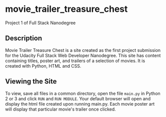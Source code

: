 # movie_trailer_treasure_chest
Project 1 of Full Stack Nanodegree 
## Description
Movie Trailer Treasure Chest is a site created as the first project submission for the Udacity Full Stack Web Developer        Nanodegree. This site has content containing titles, poster art, and trailers of a selection of movies. It is created with Python, HTML and CSS.

## Viewing the Site
To view, save all files in a common directory, open the file `main.py` in Python 2 or 3 and click `RUN` and `RUN MODULE`. Your default browser will open and display the html file created upon running main.py. Each movie poster art will display that particular movie's trailer once clicked.
